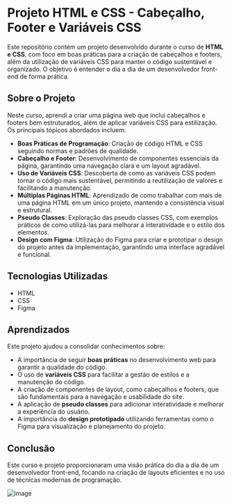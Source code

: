 # Projeto HTML e CSS - Cabeçalho, Footer e Variáveis CSS

Este repositório contém um projeto desenvolvido durante o curso de **HTML e CSS**, com foco em boas práticas para a criação de cabeçalhos e footers, além da utilização de variáveis CSS para manter o código sustentável e organizado. O objetivo é entender o dia a dia de um desenvolvedor front-end de forma prática.

## Sobre o Projeto

Neste curso, aprendi a criar uma página web que inclui cabeçalhos e footers bem estruturados, além de aplicar variáveis CSS para estilização. Os principais tópicos abordados incluem:

- **Boas Práticas de Programação**: Criação de código HTML e CSS seguindo normas e padrões de qualidade.
- **Cabeçalho e Footer**: Desenvolvimento de componentes essenciais da página, garantindo uma navegação clara e um layout agradável.
- **Uso de Variáveis CSS**: Descoberta de como as variáveis CSS podem tornar o código mais sustentável, permitindo a reutilização de valores e facilitando a manutenção.
- **Múltiplas Páginas HTML**: Aprendizado de como trabalhar com mais de uma página HTML em um único projeto, mantendo a consistência visual e estrutural.
- **Pseudo Classes**: Exploração das pseudo classes CSS, com exemplos práticos de como utilizá-las para melhorar a interatividade e o estilo dos elementos.
- **Design com Figma**: Utilização do Figma para criar e prototipar o design do projeto antes da implementação, garantindo uma interface agradável e funcional.

## Tecnologias Utilizadas

- HTML
- CSS
- Figma

## Aprendizados

Este projeto ajudou a consolidar conhecimentos sobre:

- A importância de seguir **boas práticas** no desenvolvimento web para garantir a qualidade do código.
- O uso de **variáveis CSS** para facilitar a gestão de estilos e a manutenção do código.
- A criação de componentes de layout, como cabeçalhos e footers, que são fundamentais para a navegação e usabilidade do site.
- A aplicação de **pseudo classes** para adicionar interatividade e melhorar a experiência do usuário.
- A importância do **design prototipado** utilizando ferramentas como o Figma para visualização e planejamento do projeto.

## Conclusão

Este curso e projeto proporcionaram uma visão prática do dia a dia de um desenvolvedor front-end, focando na criação de layouts eficientes e no uso de técnicas modernas de programação.

![image](https://github.com/user-attachments/assets/98c4ff7d-f49a-443f-89c6-ce11d2877d21)
